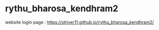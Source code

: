 # rythu_bharosa_kendhram2

website login page : https://striver11.github.io/rythu_bharosa_kendhram2/
